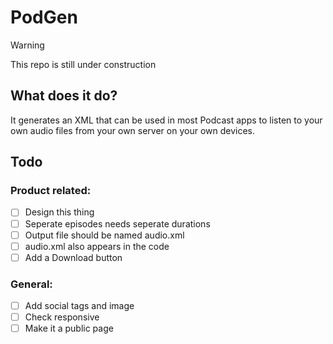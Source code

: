 # PodGen
> [!WARNING]
>This repo is still under construction

## What does it do?
It generates an XML that can be used in most Podcast apps to listen to your own audio files from your own server on your own devices.

## Todo 
### Product related:
 - [ ] Design this thing
 - [ ] Seperate episodes needs seperate durations
 - [ ] Output file should be named audio.xml
 - [ ] audio.xml also appears in the code
 - [ ] Add a Download button

 ### General:
 - [ ] Add social tags and image
 - [ ] Check responsive
 - [ ] Make it a public page